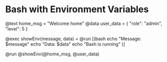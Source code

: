 # Bash with Environment Variables

@text home_msg = "Welcome home"
@data user_data = { "role": "admin", "level": 5 }

@exec showEnv(message, data) = @run [(bash 
  echo "Message: $message"
  echo "Data: $data"
  echo "Bash is running"
)]

@run @showEnv(@home_msg, @user_data)